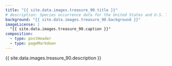 ```yaml
---
title: "{{ site.data.images.treasure_90.title }}"
# description: Species occurrence data for the United States and U.S. Territories.
background: "{{ site.data.images.treasure_90.background }}"
imageLicense: |
  "{{ site.data.images.treasure_90.caption }}"
composition:
  - type: postHeader
  - type: pageMarkdown
---
```


{{ site.data.images.treasure_90.description }}

